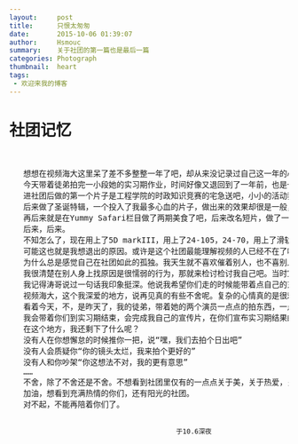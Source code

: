```yaml
---
layout:     post
title:      只恨太匆匆
date:       2015-10-06 01:39:07
author:     Hsmouc
summary:    关于社团的第一篇也是最后一篇
categories: Photograph
thumbnail:  heart
tags:
 - 欢迎来我的博客
---
```

<h1>社团记忆</h1>
<pre><p>
   想想在视频海大这里呆了差不多整整一年了吧，却从来没记录过自己这一年的心境。
   今天带着徒弟拍完一小段她的实习期作业，时间好像又退回到了一年前，也是一样的面试，写策划，例会，当然还有我师傅的帮忙和涛哥的视频课。
   进社团后做的第一个片子是工程学院的时政知识竞赛的宅急送吧，小小的活动我还一本正经的带了三脚架，剪出来发上去的东西也只有几十的播放量。
   后来做了圣诞特辑，一个投入了我最多心血的片子，做出来的效果却很是一般，那是我第一次使用P2摄像机，当时还不会设置参数，拍出来的还是标清，那个很烂的故事片几乎让我们跑遍了青岛，也知道了理想和现实的差距是多么残酷。
   再后来就是在Yummy Safari栏目做了两期美食了吧，后来改名短片，做了一个《无限可能》的实验片。那是我第一次用单反来做视频，虽然它那么的入门，但那是我第一个高清的视频。
   后来，后来。
   不知怎么了，现在用上了5D markIII，用上了24-105，24-70，用上了滑轨和稳定器，自己却突然失去了兴趣。大光圈将每丝光线揽入画面，暖色的光充斥着屏幕真的很美，可是我却感到了从未有过的寂寞。我为什么要做这个宣传片？自己确实很像给至爱的社团做一个最好的视频，可是为什么感觉一个人还是撑不下来，似乎缺少了些什么。
   可能这也就是我想退出的原因。或许是这个社团最能理解视频的人已经不在了吧？或者是我不喜欢现在社团的管理？抑或是我对视频的理解不能被大家接受吧？那肯定是很单纯的我对视频缺少了以前的那份热爱了吧。
   为什么总是感觉自己在社团如此的孤独。我天生就不喜欢催着别人，也不喜别人催着我。想要一个像圣诞特辑那个时代的团队，想要一个大家争吵着，努力着的环境，或许，这样的氛围再也找不回来了。
   我很清楚在别人身上找原因是很懦弱的行为，那就来检讨检讨我自己吧。当时宣传片的选题不合适吧，嗯，应该是太难做了，或者是什么呢？我太自以为是？太偏执？太无聊？大家都不再想给我他们的意见？
   我记得涛哥说过一句话我印象挺深。他说我希望你们走的时候能带着点自己的东西。从他的话里我竟能听得出些许无奈。或许不是无奈，是失望。所谓现在的热情恐怕早已成为自己课余放松的借口了吧。我们的目的不够单纯，掺杂着各种各样的欲望，之前纯粹的想法早已被抛之脑后。
   视频海大，这个我深爱的地方，说再见真的有些不舍呢。复杂的心情真的是很难表述。一年，这一年，在社团的努力，我算是问心无愧了吧。社团里有很多很棒的人，他们很有自己的想法，热爱自己的工作，和他们在一起很温暖。社团的老师也很认真，给了我相当多的建议和帮助，我非常感谢。在这里我找到了很多朋友，也实现了以前对视频的好多想法，这是个让我成长的地方。
   看着今天，不，是昨天了，我的徒弟，带着她的两个演员一点点的拍东西，一点点学新东西的时候，我看到了一年前什么都不明白的自己。视频海大的独特师徒制真的是社团精神的一种传承，它包含的东西不仅仅是一些陈规，而是对热爱的一种追求，是一种莫名的自豪感和归属感。
   我会带着你们到实习期结束，会完成我自己的宣传片，在你们宣布实习期结果的时候，我会像我的师傅那样，悄悄的走掉,把成功的喜悦留给你们。在你们实习期的这段时间我会竭尽所能把我的知识告诉你们，希望你们都能够记住我交给你们的东西，记住它，拍出自己喜欢的作品。
   在这个地方，我还剩下了什么呢？
   没有人在你想懈怠的时候推你一把，说“嘿，我们去拍个日出吧”
   没有人会质疑你“你的镜头太烂，我来拍个更好的”
   没有人和你吵架“你这想法不对，我的更有意思”
   ……
   不舍，除了不舍还是不舍。不想看到社团里仅有的一点点关于美，关于热爱，关于传承的东西消失；不想用游戏的态度来对待艺术；不想看到随随便便，匆匆来去的人；或许这就是我的逃避吧。
   加油，想看到充满热情的你们，还有阳光的社团。
   对不起，不能再陪着你们了。

                                              于10.6深夜
   </p></pre>